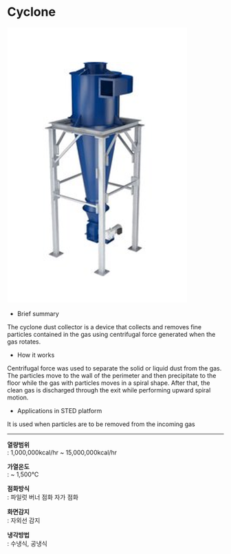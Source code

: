# Cyclone

![Cyclone](./post-tr-cyc-01.png)

- Brief summary

The cyclone dust collector is a device that collects and removes fine particles contained in the gas using centrifugal force generated when the gas rotates.

- How it works

Centrifugal force was used to separate the solid or liquid dust from the gas. The particles move to the wall of the perimeter and then precipitate to the floor while the gas with particles moves in a spiral shape. After that, the clean gas is discharged through the exit while performing upward spiral motion.

- Applications in STED platform

It is used when particles are to be removed from the incoming gas

---

**열량범위**  
: 1,000,000kcal/hr ~ 15,000,000kcal/hr

**가열온도**  
: ~ 1,500℃

**점화방식**  
: 파일럿 버너 점화 자가 점화

**화면감지**  
: 자외선 감지

**냉각방법**  
: 수냉식, 공냉식
